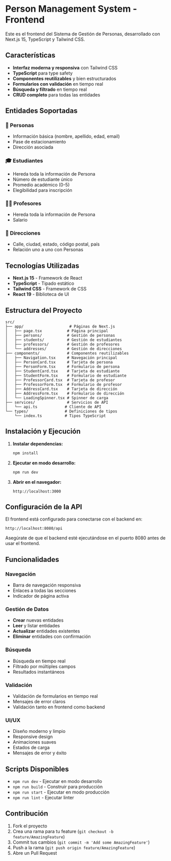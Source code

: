 # Person Management System - Frontend

Este es el frontend del Sistema de Gestión de Personas, desarrollado con Next.js 15, TypeScript y Tailwind CSS.

## Características

- **Interfaz moderna y responsiva** con Tailwind CSS
- **TypeScript** para type safety
- **Componentes reutilizables** y bien estructurados
- **Formularios con validación** en tiempo real
- **Búsqueda y filtrado** en tiempo real
- **CRUD completo** para todas las entidades

## Entidades Soportadas

### 👥 Personas

- Información básica (nombre, apellido, edad, email)
- Pase de estacionamiento
- Dirección asociada

### 🎓 Estudiantes

- Hereda toda la información de Persona
- Número de estudiante único
- Promedio académico (0-5)
- Elegibilidad para inscripción

### 👨‍🏫 Profesores

- Hereda toda la información de Persona
- Salario

### 📍 Direcciones

- Calle, ciudad, estado, código postal, país
- Relación uno a uno con Personas

## Tecnologías Utilizadas

- **Next.js 15** - Framework de React
- **TypeScript** - Tipado estático
- **Tailwind CSS** - Framework de CSS
- **React 19** - Biblioteca de UI

## Estructura del Proyecto

```
src/
├── app/                    # Páginas de Next.js
│   ├── page.tsx           # Página principal
│   ├── persons/           # Gestión de personas
│   ├── students/          # Gestión de estudiantes
│   ├── professors/        # Gestión de profesores
│   └── addresses/         # Gestión de direcciones
├── components/            # Componentes reutilizables
│   ├── Navigation.tsx     # Navegación principal
│   ├── PersonCard.tsx     # Tarjeta de persona
│   ├── PersonForm.tsx     # Formulario de persona
│   ├── StudentCard.tsx    # Tarjeta de estudiante
│   ├── StudentForm.tsx    # Formulario de estudiante
│   ├── ProfessorCard.tsx  # Tarjeta de profesor
│   ├── ProfessorForm.tsx  # Formulario de profesor
│   ├── AddressCard.tsx    # Tarjeta de dirección
│   ├── AddressForm.tsx    # Formulario de dirección
│   └── LoadingSpinner.tsx # Spinner de carga
├── services/              # Servicios de API
│   └── api.ts            # Cliente de API
└── types/                # Definiciones de tipos
    └── index.ts          # Tipos TypeScript
```

## Instalación y Ejecución

1. **Instalar dependencias:**

   ```bash
   npm install
   ```

2. **Ejecutar en modo desarrollo:**

   ```bash
   npm run dev
   ```

3. **Abrir en el navegador:**
   ```
   http://localhost:3000
   ```

## Configuración de la API

El frontend está configurado para conectarse con el backend en:

```
http://localhost:8080/api
```

Asegúrate de que el backend esté ejecutándose en el puerto 8080 antes de usar el frontend.

## Funcionalidades

### Navegación

- Barra de navegación responsiva
- Enlaces a todas las secciones
- Indicador de página activa

### Gestión de Datos

- **Crear** nuevas entidades
- **Leer** y listar entidades
- **Actualizar** entidades existentes
- **Eliminar** entidades con confirmación

### Búsqueda

- Búsqueda en tiempo real
- Filtrado por múltiples campos
- Resultados instantáneos

### Validación

- Validación de formularios en tiempo real
- Mensajes de error claros
- Validación tanto en frontend como backend

### UI/UX

- Diseño moderno y limpio
- Responsive design
- Animaciones suaves
- Estados de carga
- Mensajes de error y éxito

## Scripts Disponibles

- `npm run dev` - Ejecutar en modo desarrollo
- `npm run build` - Construir para producción
- `npm run start` - Ejecutar en modo producción
- `npm run lint` - Ejecutar linter

## Contribución

1. Fork el proyecto
2. Crea una rama para tu feature (`git checkout -b feature/AmazingFeature`)
3. Commit tus cambios (`git commit -m 'Add some AmazingFeature'`)
4. Push a la rama (`git push origin feature/AmazingFeature`)
5. Abre un Pull Request
